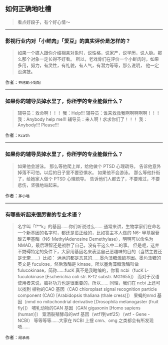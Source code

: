 ## 如何正确地吐槽

> 看点好段子，有个好心情～


 
---

### 影视行业内对「小鲜肉」「爱豆」的真实评价是怎样的？

> 如果一个媒人跟你介绍相亲对象时，说性格，说家产，说学历，说人脉。那么那个对象一定长得不好看。
> 所以，老戏骨们在评价一个小鲜肉时，如果多用，努力，有灵性，有礼貌，有人气，有潜力等等，那么说明，
> 他一定没演技。


作者：`齐格勒小姐姐`

---

### 如果你的辅导员掉水里了，你所学的专业能做什么？

> 辅导员：救命啊！！！
> 我：Help!!!
> 辅导员：谁来救救我啊啊啊啊啊！！！
> 我：Anybody help me!!!
> 辅导员：来人啊！求求你们了！！！
> 我：Anybody!!! Please!!!


作者：`Kcath`

---

### 如果你的辅导员掉水里了，你所学的专业能做什么？

> 如果他会游泳。
> 那么等他爬上岸，给他做个 PTSD 心理疏导。
> 告诉他意外掉落不可怕，以后的日子里不要恐惧水。
> 如果他不会游泳。
> 那么等他扑街了，给她家人做个 PTSD 心理疏导。
> 告诉他们人都去了，不要难过，不要悲伤，坚强地站起来。


作者：`茅小喵`

---

### 有哪些听起来很厉害的专业术语？

> 名字叫「f**k」的基因……你们听说过么……
> 通常来讲，生物学家们在命名一个新基因的名字时，都还是蛮正经的，比如答主本人做的 N6- 甲基腺苷酸去甲基酶（N6-MethylAdenosine Demethylase），明明可以命名为 NMAD，最后理智还是战胜了自己，没有干这么中二的事。
> 但是呢，这并不妨碍特定的条件下，大家用基因名来表达自己恶趣味的目的（当然主要还是无奈……）比如：
> 满满的都是恶意的……墨角藻糖激酶基因。墨角藻糖的英文是 fuculose，然后激酶是 kinase，所以墨角藻糖激酶叫做 fulucokinase，简称……fucK
> 真不是我瞎编的，你看 ncbi（fucK L-fuculokinase [Escherichia coli str. K-12 substr. MG1655]）
> 而对于汉语使用者来说，脑补功力也是很重要的，所以……
> 同理，我们在 ncbi 上还可以找到
> 植物的CAO 基因（CAO chloroplast signal recognition particle component (CAO) [Arabidopsis thaliana (thale cress)]）
> 果蝇的nmd 基因（nmd no mitochondrial derivative [Drosophila melanogaster (fruit fly)]）
> 哺乳动物的GAN 基因（GAN gigaxonin [Homo sapiens (human)]）
> 粟酒裂殖酵母的wtf 基因（wtf1到wtf25）（wtf - Gene - NCBI）
> 等等等等……大家在 NCBI 上搜 cmn、omg 之类都会有所发现唔……


作者：`段承焉`